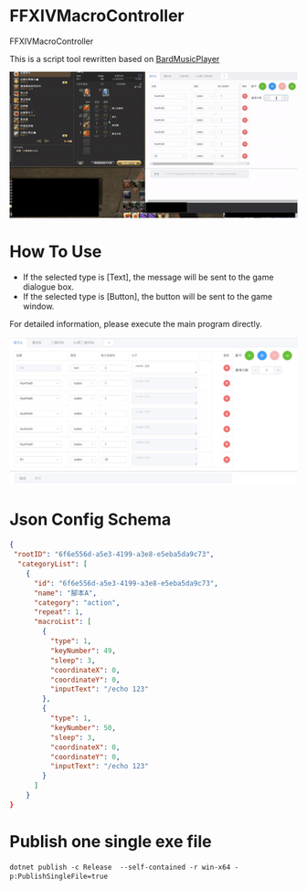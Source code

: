 # FFXIVMacroController
FFXIVMacroController

This is a script tool rewritten based on [BardMusicPlayer](https://github.com/BardMusicPlayer/BardMusicPlayer)

![demo](./Image/demo.gif)


# How To Use

- If the selected type is [Text], the message will be sent to the game dialogue box.
- If the selected type is [Button], the button will be sent to the game window.

For detailed information, please execute the main program directly.

![image info](./Image/UI.jpg)


# Json Config Schema
```json
{
 "rootID": "6f6e556d-a5e3-4199-a3e8-e5eba5da9c73",
  "categoryList": [
    {
      "id": "6f6e556d-a5e3-4199-a3e8-e5eba5da9c73",
      "name": "腳本A",
      "category": "action",
      "repeat": 1,
      "macroList": [
        {
          "type": 1,
          "keyNumber": 49,
          "sleep": 3,
          "coordinateX": 0,
          "coordinateY": 0,
          "inputText": "/echo 123"
        },
        {
          "type": 1,
          "keyNumber": 50,
          "sleep": 3,
          "coordinateX": 0,
          "coordinateY": 0,
          "inputText": "/echo 123"
        }
      ]
    }
}
```

# Publish one single exe file
```shell
dotnet publish -c Release  --self-contained -r win-x64 -p:PublishSingleFile=true
```